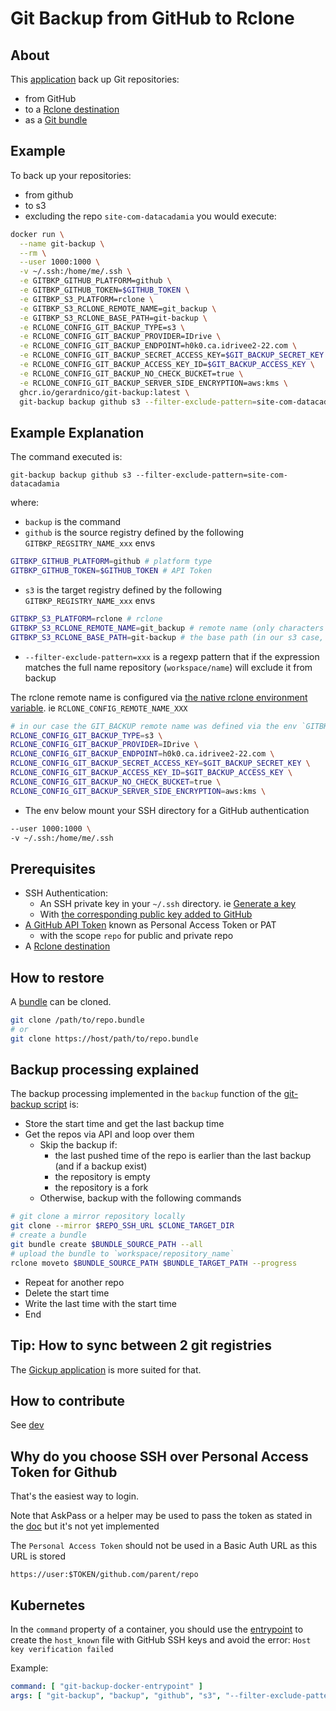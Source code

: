 # Git Backup from GitHub to Rclone 

## About

This [application](resources/git-backup/bin/git-backup) back up Git repositories:
* from GitHub
* to a [Rclone destination](https://rclone.org/overview/)
* as a [Git bundle](https://git-scm.com/book/en/v2/Git-Tools-Bundling)



## Example

To back up your repositories:
* from github 
* to s3 
* excluding the repo `site-com-datacadamia`
you would execute:
```bash
docker run \
  --name git-backup \
  --rm \
  --user 1000:1000 \
  -v ~/.ssh:/home/me/.ssh \
  -e GITBKP_GITHUB_PLATFORM=github \
  -e GITBKP_GITHUB_TOKEN=$GITHUB_TOKEN \
  -e GITBKP_S3_PLATFORM=rclone \
  -e GITBKP_S3_RCLONE_REMOTE_NAME=git_backup \
  -e GITBKP_S3_RCLONE_BASE_PATH=git-backup \
  -e RCLONE_CONFIG_GIT_BACKUP_TYPE=s3 \
  -e RCLONE_CONFIG_GIT_BACKUP_PROVIDER=IDrive \
  -e RCLONE_CONFIG_GIT_BACKUP_ENDPOINT=h0k0.ca.idrivee2-22.com \
  -e RCLONE_CONFIG_GIT_BACKUP_SECRET_ACCESS_KEY=$GIT_BACKUP_SECRET_KEY \
  -e RCLONE_CONFIG_GIT_BACKUP_ACCESS_KEY_ID=$GIT_BACKUP_ACCESS_KEY \
  -e RCLONE_CONFIG_GIT_BACKUP_NO_CHECK_BUCKET=true \
  -e RCLONE_CONFIG_GIT_BACKUP_SERVER_SIDE_ENCRYPTION=aws:kms \
  ghcr.io/gerardnico/git-backup:latest \
  git-backup backup github s3 --filter-exclude-pattern=site-com-datacadamia
```

## Example Explanation

The command executed is:
```
git-backup backup github s3 --filter-exclude-pattern=site-com-datacadamia
```
where:
  * `backup` is the command
  * `github` is the source registry defined by the following `GITBKP_REGSITRY_NAME_xxx` envs
```bash
GITBKP_GITHUB_PLATFORM=github # platform type
GITBKP_GITHUB_TOKEN=$GITHUB_TOKEN # API Token 
```
  * `s3` is the target registry defined by the following `GITBKP_REGISTRY_NAME_xxx` envs
```bash
GITBKP_S3_PLATFORM=rclone # rclone 
GITBKP_S3_RCLONE_REMOTE_NAME=git_backup # remote name (only characters and _ as this an env)
GITBKP_S3_RCLONE_BASE_PATH=git-backup # the base path (in our s3 case, the bucket name)
```
  * `--filter-exclude-pattern=xxx` is a regexp pattern that if the expression matches the full name repository (`workspace/name`) will exclude it from backup


The rclone remote name is configured via [the native rclone environment variable](https://rclone.org/docs/#environment-variables). 
ie `RCLONE_CONFIG_REMOTE_NAME_XXX` 
```bash
# in our case the GIT_BACKUP remote name was defined via the env `GITBKP_S3_RCLONE_REMOTE_NAME=git_backup`
RCLONE_CONFIG_GIT_BACKUP_TYPE=s3 \
RCLONE_CONFIG_GIT_BACKUP_PROVIDER=IDrive \
RCLONE_CONFIG_GIT_BACKUP_ENDPOINT=h0k0.ca.idrivee2-22.com \
RCLONE_CONFIG_GIT_BACKUP_SECRET_ACCESS_KEY=$GIT_BACKUP_SECRET_KEY \
RCLONE_CONFIG_GIT_BACKUP_ACCESS_KEY_ID=$GIT_BACKUP_ACCESS_KEY \
RCLONE_CONFIG_GIT_BACKUP_NO_CHECK_BUCKET=true \
RCLONE_CONFIG_GIT_BACKUP_SERVER_SIDE_ENCRYPTION=aws:kms \
```

  * The env below mount your SSH directory for a GitHub authentication
```bash
--user 1000:1000 \
-v ~/.ssh:/home/me/.ssh
```

## Prerequisites

* SSH Authentication:
  * An SSH private key in your `~/.ssh` directory. ie [Generate a key](https://docs.github.com/en/authentication/connecting-to-github-with-ssh/generating-a-new-ssh-key-and-adding-it-to-the-ssh-agent)
  * With [the corresponding public key added to GitHub](https://docs.github.com/en/authentication/connecting-to-github-with-ssh/adding-a-new-ssh-key-to-your-github-account)
* [A GitHub API Token](https://docs.github.com/en/authentication/keeping-your-account-and-data-secure/managing-your-personal-access-tokens) known as Personal Access Token or PAT 
  * with the scope `repo` for public and private repo 
* A [Rclone destination](https://rclone.org/overview/)

## How to restore

A [bundle](https://git-scm.com/book/en/v2/Git-Tools-Bundling) can be cloned.
```bash
git clone /path/to/repo.bundle
# or
git clone https://host/path/to/repo.bundle
```


## Backup processing explained

The backup processing implemented in the `backup` function of the [git-backup script](resources/git-backup/bin/git-backup) is:
* Store the start time and get the last backup time
* Get the repos via API and loop over them
  * Skip the backup if: 
    * the last pushed time of the repo is earlier than the last backup (and if a backup exist)
    * the repository is empty
    * the repository is a fork
  * Otherwise, backup with the following commands
```bash
# git clone a mirror repository locally
git clone --mirror $REPO_SSH_URL $CLONE_TARGET_DIR
# create a bundle
git bundle create $BUNDLE_SOURCE_PATH --all
# upload the bundle to `workspace/repository_name`
rclone moveto $BUNDLE_SOURCE_PATH $BUNDLE_TARGET_PATH --progress
```
  * Repeat for another repo
* Delete the start time
* Write the last time with the start time
* End


## Tip: How to sync between 2 git registries

The [Gickup application](https://cooperspencer.github.io/gickup-documentation/) is more suited for that.


## How to contribute

See [dev](doc/dev.md)


## Why do you choose SSH over Personal Access Token for Github

That's the easiest way to login.

Note that AskPass or a helper may be used to pass the token
as stated in the [doc](https://git-scm.com/docs/gitcredentials)
but it's not yet implemented

The `Personal Access Token` should not be used in a Basic Auth URL as this URL is stored
```
https://user:$TOKEN/github.com/parent/repo
```


## Kubernetes

In the `command` property of a container, you should use the [entrypoint](resources/docker/git-backup-docker-entrypoint)
to create the `host_known` file with GitHub SSH keys and avoid the error: `Host key verification failed`

Example:
```yaml
command: [ "git-backup-docker-entrypoint" ]
args: [ "git-backup", "backup", "github", "s3", "--filter-exclude-pattern=site-com-datacadamia", "--restart" ]
```